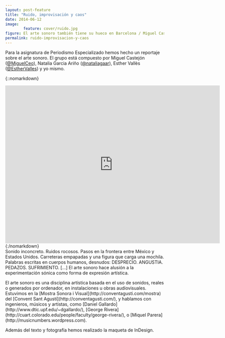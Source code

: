 ```yaml
---
layout: post-feature
title: "Ruido, improvisación y caos"
date: 2014-06-12
image: 
        feature: cover/ruido.jpg
figure: El arte sonoro también tiene su hueco en Barcelona / Miguel Castejón
permalink: ruido-improvisacion-y-caos
---
```

Para la asignatura de Periodismo Especializado hemos hecho un reportaje sobre el arte sonoro. El grupo está compuesto por Miguel Castejón ([@MiguelCeo](https://twitter.com/MiguelCeo)), Natalia Garcia Ariño ([@nataliagaar](https://twitter.com/nataliagaar)), Esther Vallès ([@EstherValles](https://twitter.com/EstherValles)) y yo mismo. 

{::nomarkdown}
<iframe src="https://dl.dropboxusercontent.com/u/55065502/ruido-zoom.html" width="680" height="500" scrolling="no" frameborder="0"></iframe>
{:/nomarkdown}

<figcaption>Sonido inconcreto. Ruidos rocosos. Pasos en la frontera entre México y Estados Unidos. Carreteras empapadas y una figura que carga una mochila. Palabras escritas en cuerpos humanos, desnudos: DESPRECIO. ANGUSTIA. PEDAZOS. SUFRIMIENTO. [...] El arte sonoro hace alusión a la experimentación sónica como forma de expresión artística.</figcaption>

<p></p>
El arte sonoro es una disciplina artística basada en el uso de sonidos, reales o generados por ordenador, en instalaciones u obras audiovisuales. Estuvimos en la [Mostra Sonora i Visual](http://conventagusti.com/mostra) del [Convent Sant Agustí](http://conventagusti.com/), y hablamos con ingenieros, músicos y artistas, como [Daniel Gallardo](http://www.dtic.upf.edu/~dgallardo/), [George Rivera](http://cuart.colorado.edu/people/faculty/george-rivera/), o [Miquel Parera](http://musicnumbers.wordpress.com).

Además del texto y fotografía hemos realizado la maqueta de InDesign.